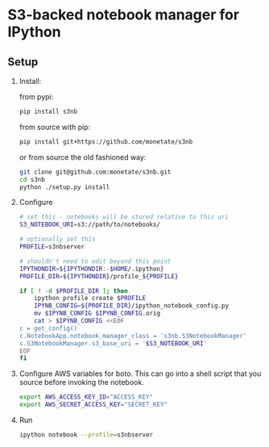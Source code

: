 # S3-backed notebook manager for IPython

## Setup

1. Install:

    from pypi:
    ```bash
    pip install s3nb
    ```

    from source with pip:
    ```bash
    pip install git+https://github.com/monetate/s3nb
    ```

    or from source the old fashioned way:
    ```bash
    git clone git@github.com:monetate/s3nb.git
    cd s3nb
    python ./setup.py install
    ```

2. Configure

    ``` bash
    # set this - notebooks will be stored relative to this uri
    S3_NOTEBOOK_URI=s3://path/to/notebooks/

    # optionally set this
    PROFILE=s3nbserver

    # shouldn't need to edit beyond this point
    IPYTHONDIR=${IPYTHONDIR:-$HOME/.ipython}
    PROFILE_DIR=${IPYTHONDIR}/profile_${PROFILE}

    if [ ! -d $PROFILE_DIR ]; then
        ipython profile create $PROFILE
        IPYNB_CONFIG=${PROFILE_DIR}/ipython_notebook_config.py
        mv $IPYNB_CONFIG $IPYNB_CONFIG.orig
        cat > $IPYNB_CONFIG <<EOF
    c = get_config()
    c.NotebookApp.notebook_manager_class = 's3nb.S3NotebookManager'
    c.S3NotebookManager.s3_base_uri = '$S3_NOTEBOOK_URI'
    EOF
    fi
    ```

3. Configure AWS variables for boto.  This can go into a shell script that you source before invoking the notebook.

    ``` bash
    export AWS_ACCESS_KEY_ID="ACCESS_KEY"
    export AWS_SECRET_ACCESS_KEY="SECRET_KEY"
    ```

4. Run
    ``` bash
    ipython notebook --profile=s3nbserver
    ```
